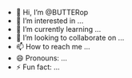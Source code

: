 - 👋 Hi, I’m @BUTTERop
- 👀 I’m interested in ...
- 🌱 I’m currently learning ...
- 💞️ I’m looking to collaborate on ...
- 📫 How to reach me ...
- 😄 Pronouns: ...
- ⚡ Fun fact: ...

<!---
BUTTERop/BUTTERop is a ✨ special ✨ repository because its `README.md` (this file) appears on your GitHub profile.
You can click the Preview link to take a look at your changes.
--->
